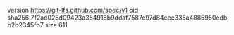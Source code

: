 version https://git-lfs.github.com/spec/v1
oid sha256:7f2ad025d09423a354918b9ddaf7587c97d84cec335a4885950edbb2b2345fb7
size 611
